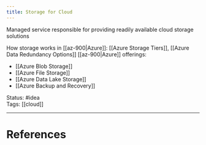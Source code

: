 ```yaml
---
title: Storage for Cloud
---
```

Managed service responsible for providing readily available cloud storage solutions

How storage works in [[az-900|Azure]]: [[Azure Storage Tiers]], [[Azure Data Redundancy Options]]
[[az-900|Azure]] offerings:
- [[Azure Blob Storage]]
- [[Azure File Storage]]
- [[Azure Data Lake Storage]]
- [[Azure Backup and Recovery]]

Status: #idea  
Tags: [[cloud]]  

---
# References